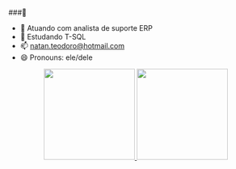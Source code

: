 ###👋

- 🔭 Atuando com analista de suporte ERP
- 🌱 Estudando T-SQL
- 📫 natan.teodoro@hotmail.com
- 😄 Pronouns: ele/dele

<div align="center">
  <a href="https://github.com/nataniohan">
  <img height="180em" src="https://github-readme-stats.vercel.app/api?username=nataniohan&show_icons=true&theme=dark&include_all_commits=true&count_private=true"/>
  <img height="180em" src="https://github-readme-stats.vercel.app/api/top-langs/?username=nataniohan&layout=compact&langs_count=7&theme=dark"/>
</div>
